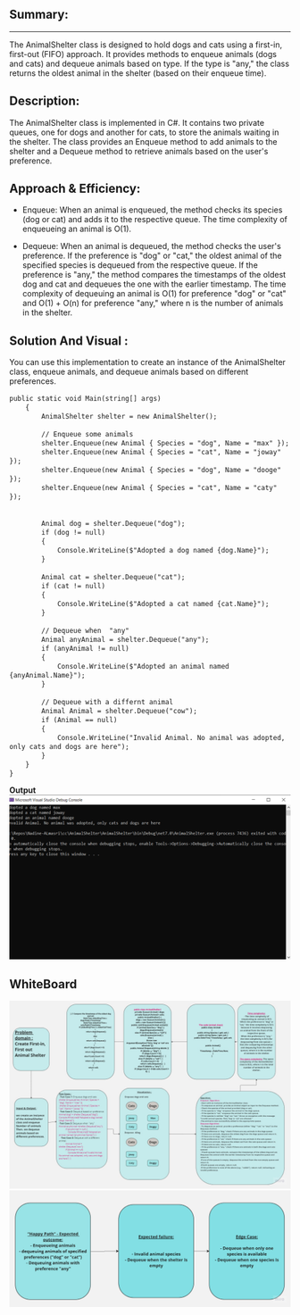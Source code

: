 ## Summary:
------------
The AnimalShelter class is designed to hold dogs and cats using a first-in, 
first-out (FIFO) approach. It provides methods to enqueue animals (dogs and cats)
and dequeue animals based on type. If the type is "any," 
the class returns the oldest animal in the shelter (based on their enqueue time).
## Description:

The AnimalShelter class is implemented in C#. It contains two private queues, one for dogs and another for cats, to store the animals waiting in the shelter. The class provides an Enqueue method to add animals to the shelter and a Dequeue method to retrieve animals based on the user's preference.
## Approach & Efficiency:
- Enqueue: When an animal is enqueued, the method checks its species (dog or cat) and adds it to the respective queue. The time complexity of enqueueing an animal is O(1).

- Dequeue: When an animal is dequeued, the method checks the user's preference. If the preference is "dog" or "cat," the oldest animal of the specified species is dequeued from the respective queue. If the preference is "any," the method compares the timestamps of the oldest dog and cat and dequeues the one with the earlier timestamp. The time complexity of dequeuing an animal is O(1) for preference "dog" or "cat" and O(1) + O(n) for preference "any," where n is the number of animals in the shelter.
## Solution And Visual :
You can use this implementation to create an instance of the AnimalShelter class, enqueue animals, and dequeue animals based on different preferences.   
  
    public static void Main(string[] args)
        {
            AnimalShelter shelter = new AnimalShelter();

            // Enqueue some animals
            shelter.Enqueue(new Animal { Species = "dog", Name = "max" });
            shelter.Enqueue(new Animal { Species = "cat", Name = "joway" });
            shelter.Enqueue(new Animal { Species = "dog", Name = "dooge" });
            shelter.Enqueue(new Animal { Species = "cat", Name = "caty" });

            
            Animal dog = shelter.Dequeue("dog");
            if (dog != null)
            {
                Console.WriteLine($"Adopted a dog named {dog.Name}");
            }

            Animal cat = shelter.Dequeue("cat");
            if (cat != null)
            {
                Console.WriteLine($"Adopted a cat named {cat.Name}");
            }

            // Dequeue when  "any"
            Animal anyAnimal = shelter.Dequeue("any");
            if (anyAnimal != null)
            {
                Console.WriteLine($"Adopted an animal named {anyAnimal.Name}");
            }

            // Dequeue with a differnt animal
            Animal Animal = shelter.Dequeue("cow");
            if (Animal == null)
            {
                Console.WriteLine("Invalid Animal. No animal was adopted, only cats and dogs are here");
            }
        }
    }

**Output**
![](./cc12.PNG)


## WhiteBoard
![](./cc_12.jpg)
![](./cc122.jpg)

